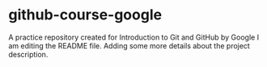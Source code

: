 # github-course-google
A practice repository created for Introduction to Git and GitHub by Google
I am editing the README file. Adding some more details about the project description.
